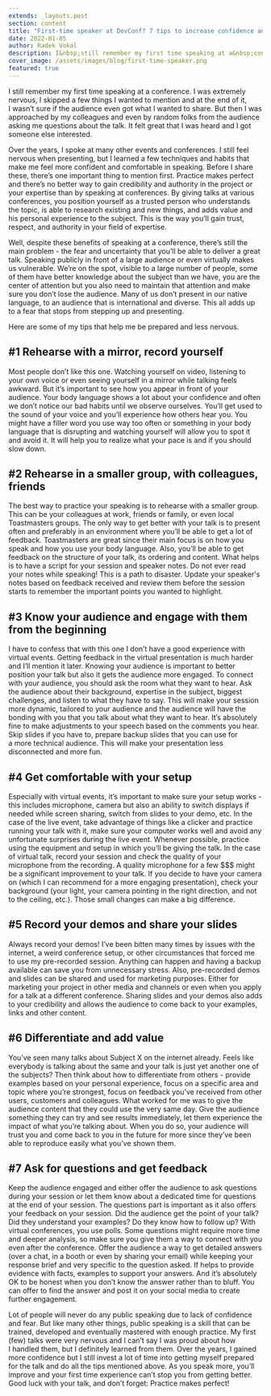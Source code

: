```yaml
---
extends: _layouts.post
section: content
title: "First-time speaker at DevConf? 7 tips to increase confidence and calm your nerves before speaking! "
date: 2022-01-05
author: Radek Vokal
description: I&nbsp;still remember my first time speaking at a&nbsp;conference. I&nbsp;was extremely nervous, I&nbsp;skipped a&nbsp;few things I&nbsp;wanted to mention and at the end of it, I&nbsp;wasn’t sure if the audience even got what I&nbsp;wanted to share. But then I&nbsp;was approached by my colleagues and even by random folks from the audience asking me questions about the talk. It felt great that I&nbsp;was heard and I&nbsp;got someone else interested.
cover_image: /assets/images/blog/first-time-speaker.png
featured: true
---
```


I&nbsp;still remember my first time speaking at a&nbsp;conference. I&nbsp;was extremely nervous, I&nbsp;skipped a&nbsp;few things I&nbsp;wanted to mention and at the end of it, I&nbsp;wasn’t sure if the audience even got what I&nbsp;wanted to share. But then I&nbsp;was approached by my colleagues and even by random folks from the audience asking me questions about the talk. It felt great that I&nbsp;was heard and I&nbsp;got someone else interested. 

Over the years, I&nbsp;spoke at many other events and conferences. I&nbsp;still feel nervous when presenting, but I&nbsp;learned a&nbsp;few techniques and habits that make me feel more confident and comfortable in speaking. Before I&nbsp;share these, there’s one important thing to mention first. Practice makes perfect and there’s no better way to gain credibility and authority in the project or your expertise than by speaking at conferences. By giving talks at various conferences, you position yourself as a&nbsp;trusted person who understands the topic, is able to research existing and new things, and adds value and his personal experience to the subject. This is the way you’ll gain trust, respect, and authority in your field of expertise. 

Well, despite these benefits of speaking at a&nbsp;conference, there’s still the main problem - the fear and uncertainty that you’ll be able to deliver a&nbsp;great talk. Speaking publicly in front of a&nbsp;large audience or even virtually makes us vulnerable. We’re on the spot, visible to a&nbsp;large number of people, some of them have better knowledge about the subject than we have, you are the center of attention but you also need to maintain that attention and make sure you don’t lose the audience. Many of us don’t present in our native language, to an audience that is international and diverse. This all adds up to a&nbsp;fear that stops from stepping up and presenting. 

Here are some of my tips that help me be prepared and less nervous. 

## \#1 Rehearse with a&nbsp;mirror,  record yourself

Most people don’t like this one. Watching yourself on video, listening to your own voice or even seeing yourself in a&nbsp;mirror while talking feels awkward. But it’s important to see how you appear in front of your audience. Your body language shows a&nbsp;lot about your confidence and often we don’t notice our bad habits until we observe ourselves. You’ll get used to the sound of your voice and you’ll experience how others hear you. You might have a&nbsp;filler word you use way too often or something in your body language that is disrupting and watching yourself will allow you to spot it and avoid it. It will help you to realize what your pace is and if you should slow down. 

## \#2 Rehearse in a&nbsp;smaller group, with colleagues, friends

The best way to practice your speaking is to rehearse with a&nbsp;smaller group. This can be your colleagues at work, friends or family, or even local Toastmasters groups. The only way to get better with your talk is to present often and preferably in an environment where you’ll be able to get a&nbsp;lot of feedback. Toastmasters are great since their main focus is on how you speak and how you use your body language. Also, you’ll be able to get feedback on the structure of your talk, its ordering and content. What helps is to have a&nbsp;script for your session and speaker notes. Do not ever read your notes while speaking! This is a&nbsp;path to disaster. Update your speaker's notes based on feedback received and review them before the session starts to remember the important points you wanted to highlight. 

## \#3 Know your audience and engage with them from the beginning

I&nbsp;have to confess that with this one I&nbsp;don’t have a&nbsp;good experience with virtual events. Getting feedback in the virtual presentation is much harder and I’ll mention it later. Knowing your audience is important to better position your talk but also it gets the audience more engaged. To connect with your audience, you should ask the room what they want to hear. Ask the audience about their background, expertise in the subject, biggest challenges, and listen to what they have to say. This will make your session more dynamic, tailored to your audience and the audience will have the bonding with you that you talk about what they want to hear. It’s absolutely fine to make adjustments to your speech based on the comments you hear. Skip slides if you have to, prepare backup slides that you can use for a&nbsp;more technical audience. This will make your presentation less disconnected and more fun. 

## \#4 Get comfortable with your setup 

Especially with virtual events, it’s important to make sure your setup works - this includes microphone, camera but also an ability to switch displays if needed while screen sharing, switch from slides to your demo, etc. In the case of the live event, take advantage of things like a&nbsp;clicker and practice running your talk with it, make sure your computer works well and avoid any unfortunate surprises during the live event. Whenever possible, practice using the equipment and setup in which you’ll be giving the talk. In the case of virtual talk, record your session and check the quality of your microphone from the recording. A&nbsp;quality microphone for a&nbsp;few $$$ might be a&nbsp;significant improvement to your talk. If you decide to have your camera on (which I&nbsp;can recommend for a&nbsp;more engaging presentation), check your background (your light, your camera pointing in the right direction, and not to the ceiling, etc.). Those small changes can make a&nbsp;big difference. 

## \#5 Record your demos and share your slides 

Always record your demos! I’ve been bitten many times by issues with the internet, a&nbsp;weird conference setup, or other circumstances that forced me to use my pre-recorded session.  Anything can happen and having a&nbsp;backup available can save you from unnecessary stress. Also, pre-recorded demos and slides can be shared and used for marketing purposes. Either for marketing your project in other media and channels or even when you apply for a&nbsp;talk at a&nbsp;different conference. Sharing slides and your demos also adds to your credibility and allows the audience to come back to your examples, links and other content. 

## \#6 Differentiate and add value   

You’ve seen many talks about Subject X on the internet already. Feels like everybody is talking about the same and your talk is just yet another one of the subjects? Then think about how to differentiate from others - provide examples based on your personal experience, focus on a&nbsp;specific area and topic where you’re strongest, focus on feedback you’ve received from other users, customers and colleagues. What worked for me was to give the audience content that they could use the very same day. Give the audience something they can try and see results immediately, let them experience the impact of what you’re talking about. When you do so, your audience will trust you and come back to you in the future for more since they’ve been able to reproduce easily what you’ve shown them.

## \#7 Ask for questions and get feedback

Keep the audience engaged and either offer the audience to ask questions during your session or let them know about a&nbsp;dedicated time for questions at the end of your session. The questions part is important as it also offers your feedback on your session. Did the audience get the point of your talk? Did they understand your examples? Do they know how to follow up? With virtual conferences, you use polls. Some questions might require more time and deeper analysis, so make sure you give them a&nbsp;way to connect with you even after the conference. Offer the audience a&nbsp;way to get detailed answers (over a&nbsp;chat, in a&nbsp;booth or even by sharing your email) while keeping your response brief and very specific to the question asked. If helps to provide evidence with facts, examples to support your answers. And it’s absolutely OK to be honest when you don’t know the answer rather than to bluff. You can offer to find the answer and post it on your social media to create further engagement. 

Lot of people will never do any public speaking due to lack of confidence and fear. But like many other things, public speaking is a&nbsp;skill that can be trained, developed and eventually mastered with enough practice. My first (few) talks were very nervous and I&nbsp;can’t say I&nbsp;was proud about how I&nbsp;handled them, but I&nbsp;definitely learned from them. Over the years, I&nbsp;gained more confidence but I&nbsp;still invest a&nbsp;lot of time into getting myself prepared for the talk and do all the tips mentioned above. As you speak more, you’ll improve and your first time experience can’t stop you from getting better. Good luck with your talk, and don’t forget: Practice makes perfect!
